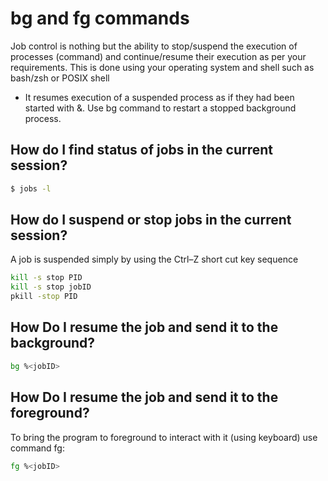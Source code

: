 <!--ts-->
<!--te-->

# bg and fg commands

Job control is nothing but the ability to stop/suspend the execution of processes (command) and continue/resume their execution as per your requirements. This is done using your operating system and shell such as bash/zsh or POSIX shell


*  It resumes execution of a suspended process as if they had been started with &. Use bg command to restart a stopped background process.


## How do I find status of jobs in the current session?
```bash
$ jobs -l
```

## How do I suspend or stop jobs in the current session?
A job is suspended simply by using the Ctrl–Z short cut key sequence

```bash
kill -s stop PID
kill -s stop jobID
pkill -stop PID
```
## How Do I resume the job and send it to the background?
```bash
bg %<jobID>
```

## How Do I resume the job and send it to the foreground?
To bring the program to foreground to interact with it (using keyboard) use command fg:

```bash
fg %<jobID>
```
